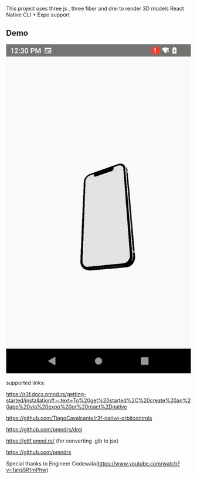This project uses three js , three fiber and drei to render 3D models
React Native CLI + Expo support

## Demo
![Demo](./src/demo.gif)


supported links:

https://r3f.docs.pmnd.rs/getting-started/installation#:~:text=To%20get%20started%2C%20create%20an%20app%20via%20expo%20or%20react%2Dnative

https://github.com/TiagoCavalcante/r3f-native-orbitcontrols

https://github.com/pmndrs/drei

https://gltf.pmnd.rs/ (for converting .glb to jsx)

https://github.com/pmndrs

Special thanks to Engineer Codewala(https://www.youtube.com/watch?v=1ahs5R1mPhw)
